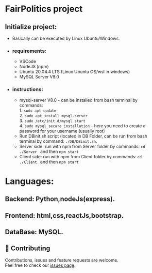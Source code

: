# FairPolitics project


## Initialize project: 
  * Basically can be executed by Linux Ubuntu/Windows.
  - ### requirements:
    - VSCode
    - NodeJS (npm)
    - Ubuntu 20.04.4 LTS (Linux Ubuntu OS/wsl in windows) 
    - MySQL Server V8.0 
  - ### instructions: 
    - mysql-server V8.0 - can be installed from bash terminal by commands: 
     <br> 1. ```sudo apt update``` 
     <br> 2. ```sudo apt install mysql-server``` 
     <br> 3. ```sudo /etc/init.d/mysql start ``` 
     <br> 4. ```sudo mysql_secure_installation``` - here you need to create a password for your username (usually root)
    - Run DBinit.sh script (located in DB Folder, can be run from bash terminal by command: ```./DB/DBinit.sh```.
    - Server side: run with npm from Server folder by commands: ```cd ./Server ``` and then  ```npm start```
    - Client side: run with npm from Client folder by commands: ```cd ./Client ``` and then  ```npm start```

  

# Languages:
## Backend: Python,nodeJs(express).
## Frontend: html,css,reactJs,bootstrap.
## DataBase: MySQL.


  ## 🤝 Contributing

Contributions, issues and feature requests are welcome.<br />
Feel free to check our [issues page](https://github.com/Final-Project-bb/FairPolitics/issues).

